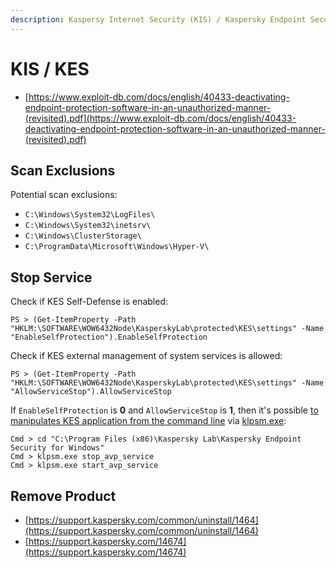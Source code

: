 ```yaml
---
description: Kaspersy Internet Security (KIS) / Kaspersky Endpoint Security (KES)
---
```


# KIS / KES

- [https://www.exploit-db.com/docs/english/40433-deactivating-endpoint-protection-software-in-an-unauthorized-manner-(revisited).pdf](https://www.exploit-db.com/docs/english/40433-deactivating-endpoint-protection-software-in-an-unauthorized-manner-(revisited).pdf)




## Scan Exclusions

Potential scan exclusions:

- `C:\Windows\System32\LogFiles\`
- `C:\Windows\System32\inetsrv\`
- `C:\Windows\ClusterStorage\`
- `C:\ProgramData\Microsoft\Windows\Hyper-V\`




## Stop Service

Check if KES Self-Defense is enabled:

```
PS > (Get-ItemProperty -Path "HKLM:\SOFTWARE\WOW6432Node\KasperskyLab\protected\KES\settings" -Name "EnableSelfProtection").EnableSelfProtection
```

Check if KES external management of system services is allowed:

```
PS > (Get-ItemProperty -Path "HKLM:\SOFTWARE\WOW6432Node\KasperskyLab\protected\KES\settings" -Name "AllowServiceStop").AllowServiceStop
```

If `EnableSelfProtection` is **0** and `AllowServiceStop` is **1**, then it's possible [to manipulates KES application from the command line](https://support.kaspersky.com/KESWin/11.1.0/en-us/178723.htm) via [klpsm.exe](https://www.pconlife.com/viewfileinfo/klpsm-exe/):

```
Cmd > cd "C:\Program Files (x86)\Kaspersky Lab\Kaspersky Endpoint Security for Windows"
Cmd > klpsm.exe stop_avp_service
Cmd > klpsm.exe start_avp_service
```




## Remove Product

- [https://support.kaspersky.com/common/uninstall/1464](https://support.kaspersky.com/common/uninstall/1464)
- [https://support.kaspersky.com/14674](https://support.kaspersky.com/14674)
